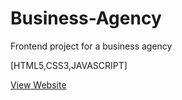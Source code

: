 # Business-Agency
Frontend project for a business agency

[HTML5,CSS3,JAVASCRIPT]

[View Website](https://favbusinessagency.netlify.app/)
